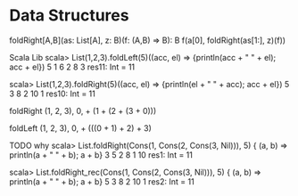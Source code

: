 # Data Structures

foldRight[A,B](as: List[A], z: B)(f: (A,B) => B): B
  f(a[0], foldRight(as[1:], z)(f))

Scala Lib
  scala> List(1,2,3).foldLeft(5)((acc, el) => {println(acc + " " + el); acc + el})
  5 1
  6 2
  8 3
  res11: Int = 11

  scala> List(1,2,3).foldRight(5)((acc, el) => {println(el + " " + acc); acc + el})
  5 3
  8 2
  10 1
  res10: Int = 11


foldRight (1, 2, 3), 0, +
  (1 + (2 + (3 + 0)))

foldLeft (1, 2, 3), 0, +
  (((0 + 1) + 2) + 3)




TODO
why
  scala> List.foldRight(Cons(1, Cons(2, Cons(3, Nil))), 5) { (a, b) => println(a + " " + b); a + b}
  3 5
  2 8
  1 10
  res1: Int = 11

  scala> List.foldRight_rec(Cons(1, Cons(2, Cons(3, Nil))), 5) { (a, b) => println(a + " " + b); a + b}
  5 3
  8 2
  10 1
  res2: Int = 11